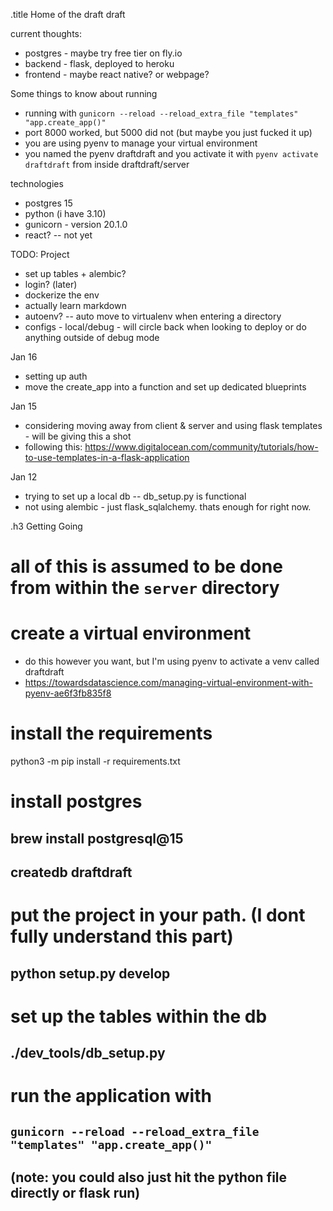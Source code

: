 .title Home of the draft draft


current thoughts:
* postgres - maybe try free tier on fly.io
* backend - flask, deployed to heroku
* frontend - maybe react native? or webpage? 



Some things to know about running
* running with `gunicorn --reload --reload_extra_file "templates" "app.create_app()"`
* port 8000 worked, but 5000 did not (but maybe you just fucked it up)
* you are using pyenv to manage your virtual environment
* you named the pyenv draftdraft and you activate it with `pyenv activate draftdraft` from inside draftdraft/server

technologies
* postgres 15
* python (i have 3.10)
* gunicorn - version 20.1.0
* react? -- not yet



TODO:
Project
* set up tables + alembic?
* login? (later)
* dockerize the env
* actually learn markdown
* autoenv? -- auto move to virtualenv when entering a directory
* configs - local/debug - will circle back when looking to deploy or do anything outside of debug mode

Jan 16
* setting up auth
* move the create_app into a function and set up dedicated blueprints


Jan 15
* considering moving away from client & server and using flask templates - will be giving this a shot
* following this: https://www.digitalocean.com/community/tutorials/how-to-use-templates-in-a-flask-application

Jan 12
- trying to set up a local db -- db_setup.py is functional
- not using alembic - just flask_sqlalchemy. thats enough for right now.


.h3 Getting Going
# all of this is assumed to be done from within the `server` directory

# create a virtual environment
* do this however you want, but I'm using pyenv to activate a venv called draftdraft
* https://towardsdatascience.com/managing-virtual-environment-with-pyenv-ae6f3fb835f8

# install the requirements
python3 -m pip install -r requirements.txt

# install postgres
## brew install postgresql@15
## createdb draftdraft

# put the project in your path. (I dont fully understand this part)
## python setup.py develop

# set up the tables within the db
## ./dev_tools/db_setup.py 

# run the application with
## `gunicorn --reload --reload_extra_file "templates" "app.create_app()"`
## (note: you could also just hit the python file directly or flask run)

